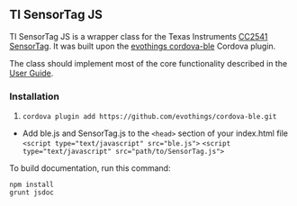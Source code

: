 
## TI SensorTag JS

TI SensorTag JS is a wrapper class for the Texas Instruments [CC2541 SensorTag](http://processors.wiki.ti.com/index.php/Bluetooth_SensorTag).
It was built upon the [evothings cordova-ble](https://github.com/evothings/cordova-ble/) Cordova plugin.

The class should implement most of the core functionality described in the [User Guide](http://processors.wiki.ti.com/index.php/SensorTag_User_Guide).

### Installation
1. ```cordova plugin add https://github.com/evothings/cordova-ble.git```
* Add ble.js and SensorTag.js to the ```<head>``` section of your index.html file
```<script type="text/javascript" src="ble.js">``` 
```<script type="text/javascript" src="path/to/SensorTag.js">```

To build documentation, run this command:
```
npm install
grunt jsdoc
```
